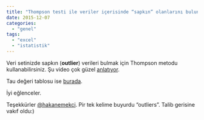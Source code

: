 ```yaml
---
title: "Thompson testi ile veriler içerisinde “sapkın” olanlarını bulun"
date: 2015-12-07
categories: 
  - "genel"
tags: 
  - "excel"
  - "istatistik"
---
```


Veri setinizde sapkın (**outlier**) verileri bulmak için Thompson metodu kullanabilirsiniz. Şu video çok güzel [anlatıyor](https://www.youtube.com/watch?v=vJq65t7rsBE&list=FLc11YyK__RLCzRrNWfkhBjQ&index=1).

Tau değeri tablosu ise [burada](https://www.mne.psu.edu/me345/Exams/Modified_Thompson_tau_table.pdf).

İyi eğlenceler.

Teşekkürler [@hakanemekci](http://tmblr.co/mVp-7Jb8OEySYgCqAV0ZK4g). Pir tek kelime buyurdu “outliers”. Talib gerisine vakıf oldu:)
